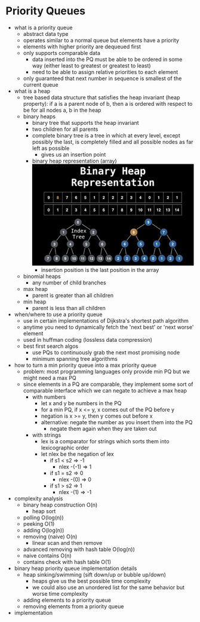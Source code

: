 # Priority Queues 
- what is a priority queue 
  - abstract data type 
  - operates similar to a normal queue but elements have a priority 
  - elements with higher priority are dequeued first 
  - only supports comparable data 
    - data inserted into the PQ must be able to be ordered in some way (either least to greatest or greatest to least)
    - need to be able to assign relative priorities to each element 
  - only guaranteed that next number in sequence is smallest of the current queue 
- what is a heap 
  - tree based data structure that satisfies the heap invariant (heap property): if a is a parent node of b, then a is ordered with respect to be for all nodes a, b in the heap 
  - binary heaps 
    - binary tree that supports the heap invariant 
    - two children for all parents 
    - complete binary tree is a tree in which at every level, except possibly the last, is completely filled and all possible nodes as far left as possible 
      - gives us an insertion point 
    - binary heap representation (array)
    ![binary heap representation with array](https://github.com/pirainogi/comp_sci/blob/master/0_img-resources/binary_heap_rep.png)
      - insertion position is the last position in the array 
  - binomial heaps 
    - any number of child branches 
  - max heap 
    - parent is greater than all children 
  - min heap 
    - parent is less than all children 
- when/where to use a priority queue 
  - use in certain implementations of Dijkstra's shortest path algorithm 
  - anytime you need to dynamically fetch the 'next best' or 'next worse' element 
  - used in huffman coding (lossless data compression)
  - best first search algos 
    - use PQs to continuously grab the next most promising node 
    - minimum spanning tree algorithms 
- how to turn a min priority queue into a max priority queue 
  - problem: most programming languages only provide min PQ but we might need a max PQ 
  - since elements in a PQ are comparable, they implement some sort of comparable interface which we can negate to achieve a max heap 
    - with numbers 
      - let x and y be numbers in the PQ 
      - for a min PQ, if x <= y, x comes out of the PQ before y 
      - negation is x >= y, then y comes out before x 
      - alternative: negate the number as you insert them into the PQ 
        - negate them again when they are taken out 
    - with strings 
      - lex is a comparator for strings which sorts them into lexicographic order 
      - let nlex be the negation of lex 
        - if s1 < s2 => -1 
          - nlex -(-1) => 1 
        - if s1 = s2 => 0 
          - nlex -(0) => 0 
        - if s1 > s2 => 1 
          - nlex -(1) => -1 
- complexity analysis 
  - binary heap construction O(n)
    - heap sort 
  - polling O(log(n))
  - peeking O(1)
  - adding O(log(n))
  - removing (naive) O(n)
    - linear scan and then remove 
  - advanced removing with hash table O(log(n))
  - naive contains O(n)
  - contains check with hash table O(1)
- binary heap priority queue implementation details 
  - heap sinking/swimming (sift down/up or bubble up/down)
    - heaps give us the best possible time complexity 
    - we could also use an unordered list for the same behavior but worse time complexity 
  - adding elements to a priority queue 
  - removing elements from a priority queue 
- implementation 
